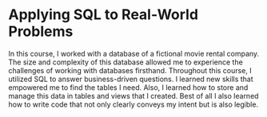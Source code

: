# Applying SQL to Real-World Problems

In this course, I worked with a database of a fictional movie rental company. The size and complexity of this database allowed me to experience the challenges of working with databases firsthand. Throughout this course, I utilized SQL to answer business-driven questions. I learned new skills that empowered me to find the tables I need. Also, I learned how to store and manage this data in tables and views that I created. Best of all I also learned how to write code that not only clearly conveys my intent but is also legible.
